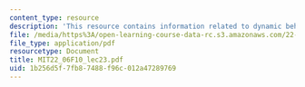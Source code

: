 ```yaml
---
content_type: resource
description: 'This resource contains information related to dynamic behaviour of BWR. '
file: /media/https%3A/open-learning-course-data-rc.s3.amazonaws.com/22-06-engineering-of-nuclear-systems-fall-2010/1b256d5f7fb87488f96c012a47289769_MIT22_06F10_lec23.pdf
file_type: application/pdf
resourcetype: Document
title: MIT22_06F10_lec23.pdf
uid: 1b256d5f-7fb8-7488-f96c-012a47289769
---
```

